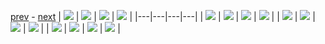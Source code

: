 
[prev](gal_7.md) - [next](gal_9.md)
| [![](../thumb/uncompressed_scenario_training_training.tfrecord-00128-of-01000.gif)](../vid/uncompressed_scenario_training_training.tfrecord-00128-of-01000.gif)  | [![](../thumb/uncompressed_scenario_training_training.tfrecord-00166-of-01000.gif)](../vid/uncompressed_scenario_training_training.tfrecord-00166-of-01000.gif)  | [![](../thumb/uncompressed_scenario_training_training.tfrecord-00105-of-01000.gif)](../vid/uncompressed_scenario_training_training.tfrecord-00105-of-01000.gif)  | [![](../thumb/uncompressed_scenario_training_training.tfrecord-00098-of-01000.gif)](../vid/uncompressed_scenario_training_training.tfrecord-00098-of-01000.gif)  |
|---|---|---|---|
| [![](../thumb/uncompressed_scenario_training_training.tfrecord-00141-of-01000.gif)](../vid/uncompressed_scenario_training_training.tfrecord-00141-of-01000.gif)  | [![](../thumb/uncompressed_scenario_training_training.tfrecord-00002-of-01000.gif)](../vid/uncompressed_scenario_training_training.tfrecord-00002-of-01000.gif)  | [![](../thumb/uncompressed_scenario_training_training.tfrecord-00036-of-01000.gif)](../vid/uncompressed_scenario_training_training.tfrecord-00036-of-01000.gif)  | [![](../thumb/uncompressed_scenario_training_training.tfrecord-00140-of-01000.gif)](../vid/uncompressed_scenario_training_training.tfrecord-00140-of-01000.gif)  |
| [![](../thumb/uncompressed_scenario_training_training.tfrecord-00178-of-01000.gif)](../vid/uncompressed_scenario_training_training.tfrecord-00178-of-01000.gif)  | [![](../thumb/uncompressed_scenario_training_training.tfrecord-00078-of-01000.gif)](../vid/uncompressed_scenario_training_training.tfrecord-00078-of-01000.gif)  | [![](../thumb/uncompressed_scenario_training_training.tfrecord-00048-of-01000.gif)](../vid/uncompressed_scenario_training_training.tfrecord-00048-of-01000.gif)  | [![](../thumb/uncompressed_scenario_training_training.tfrecord-00074-of-01000.gif)](../vid/uncompressed_scenario_training_training.tfrecord-00074-of-01000.gif)  |
| [![](../thumb/uncompressed_scenario_training_training.tfrecord-00087-of-01000.gif)](../vid/uncompressed_scenario_training_training.tfrecord-00087-of-01000.gif)  | [![](../thumb/uncompressed_scenario_training_training.tfrecord-00097-of-01000.gif)](../vid/uncompressed_scenario_training_training.tfrecord-00097-of-01000.gif)  | [![](../thumb/uncompressed_scenario_training_training.tfrecord-00010-of-01000.gif)](../vid/uncompressed_scenario_training_training.tfrecord-00010-of-01000.gif)  | [![](../thumb/uncompressed_scenario_training_training.tfrecord-00134-of-01000.gif)](../vid/uncompressed_scenario_training_training.tfrecord-00134-of-01000.gif)  |
